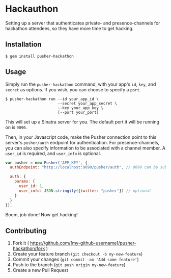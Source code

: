 # Hackauthon

Setting up a server that authenticates private- and presence-channels for hackathon attendees, so they have more time to get hacking.

## Installation

    $ gem install pusher-hackathon

## Usage

Simply run the `pusher-hackathon` command, with your app's `id`, `key`, and `secret` as options. If you wish, you can choose to specify a `port`.

    $ pusher-hackathon run --id your_app_id \
                           --secret your_app_secret \ 
                           --key your_app_key \
                           [--port your_port]

This will set up a Sinatra server for you. The default port it will be running on is `9090`.

Then, in your Javascript code, make the Pusher connection point to this server's `pusher/auth` endpoint for authentication. For presence-channels, you can also specify information to be associated with a channel member. A `user_id` is required, and `user_info` is optional.

```js
var pusher = new Pusher('APP_KEY', {
  authEndpoint: "http://localhost:9090/pusher/auth", // 9090 can be substituted for the port you specified.

  auth: {
    params: {
      user_id: 1,
      user_info: JSON.stringify({twitter: "pusher"}) // optional
    }
  }
});
```

Boom, job done! Now get hacking!

## Contributing

1. Fork it ( https://github.com/[my-github-username]/pusher-hackathon/fork )
2. Create your feature branch (`git checkout -b my-new-feature`)
3. Commit your changes (`git commit -am 'Add some feature'`)
4. Push to the branch (`git push origin my-new-feature`)
5. Create a new Pull Request

